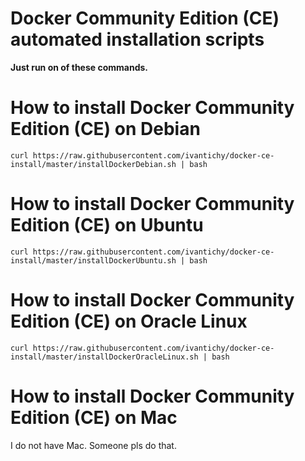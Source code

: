 # Docker Community Edition (CE) automated installation scripts

**Just run on of these commands.**

# How to install Docker Community Edition (CE) on Debian
`curl https://raw.githubusercontent.com/ivantichy/docker-ce-install/master/installDockerDebian.sh | bash`


# How to install Docker Community Edition (CE) on Ubuntu
`curl https://raw.githubusercontent.com/ivantichy/docker-ce-install/master/installDockerUbuntu.sh | bash`


# How to install Docker Community Edition (CE) on Oracle Linux

`curl https://raw.githubusercontent.com/ivantichy/docker-ce-install/master/installDockerOracleLinux.sh | bash`

# How to install Docker Community Edition (CE) on Mac

I do not have Mac. Someone pls do that.
